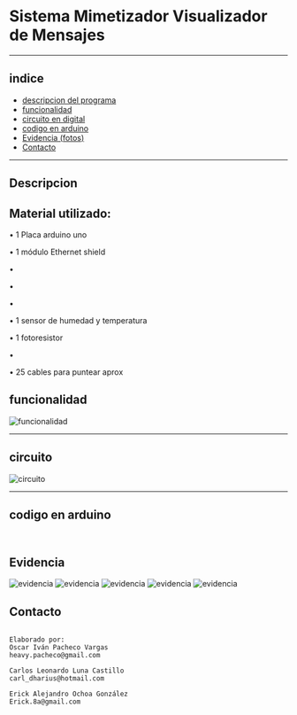 # Sistema Mimetizador Visualizador de Mensajes

***
## indice 
+ [descripcion del programa](#descripcion)
+ [funcionalidad](#funcionalidad)
+ [circuito en digital](#circuito)    
+ [codigo en arduino](#codigo)
+ [Evidencia (fotos)](#evidencia)
+ [Contacto](#contacto)
***
## Descripcion   


## Material utilizado:

• 1 Placa arduino uno

•	1 módulo Ethernet shield

•	

•	

•	

•	1 sensor de humedad y temperatura

•	1 fotoresistor

• 

• 25 cables para puntear aprox


## funcionalidad


![funcionalidad](/interfaz.JPG)


***
## circuito 
![circuito](/Diseño.JPG)
***
## codigo en arduino
~~~


~~~

## Evidencia

![evidencia](Evidencia/img1.jpg)
![evidencia](Evidencia/img2.jpg)
![evidencia](Evidencia/img3.jpg)
![evidencia](Evidencia/img4.jpg)
![evidencia](Evidencia/img5.jpg)


## Contacto
~~~

Elaborado por: 
Oscar Iván Pacheco Vargas
heavy.pacheco@gmail.com

Carlos Leonardo Luna Castillo
carl_dharius@hotmail.com

Erick Alejandro Ochoa González
Erick.8a@gmail.com


~~~

